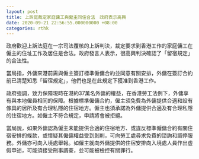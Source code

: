 ```yaml
---
layout: post
title: 上訴庭裁定家庭傭工與僱主同住合法　政府表示高興
date: 2020-09-21 22:56:55.000000000 +08:00
categories: rthk
---
```


政府歡迎上訴法庭在一宗司法覆核的上訴判決，裁定要求到香港工作的家庭傭工在僱主的住址工作及居住是合法。政府發言人表示，很高興判決確認了「留宿規定」的合法性。

當局指，外傭來港前需與僱主簽訂標準僱傭合約並同意有關安排，外傭在簽訂合約前已清楚知悉「留宿規定」，他們也是在此規定下獲准到香港工作。

政府強調，致力保障現時在港約37萬名外傭的權益，在香港勞工法例下，外傭享有與本地僱員相同的保障。根據標準僱傭合約，僱主須免費為外傭提供合適和設有傢具的居所及有合理私隱的住宿地方。僱主也須承諾為外傭提供合適及有合理私隱的住宿地方。如僱主不符合規定，申請將會被拒絕。

當局說，如果外傭認為僱主未能提供合適的住宿地方、或違反標準僱傭合約有關住宿安排的條款，或懷疑其僱傭權益受到剝削，可向勞工處尋求免費的諮詢和調停服務。外傭亦可向入境處舉報。如僱主就向外傭提供的住宿安排向入境處人員作出虛假申述，可能須接受刑事調查，並可能被檢控有關罪行。
